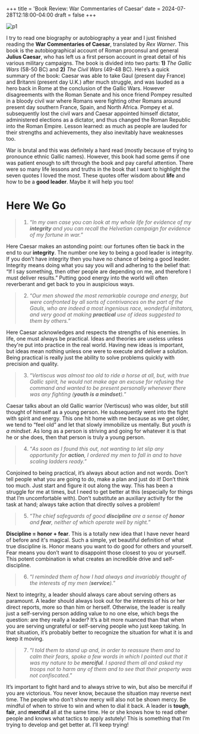 +++
title = 'Book Review: War Commentaries of Caesar'
date = 2024-07-28T12:18:00-04:00
draft = false
+++

![p1](/blog/20240728_War_Commentaries/caesar.jpg)

I try to read one biography or autobiography a year and I just finished reading the **War Commentaries of Caesar**, translated by *Rex Warner*. This book is the autobiographical account of Roman proconsul and general **Julius Caesar**, who has left us a first person account in great detail of his various military campaigns. The book is divided into two parts: **1)** *The Gallic Wars* (58-50 BC) and **2)** *The Civil Wars* (49-48 BC). Here’s a quick summary of the book: Caesar was able to take Gaul (present day France) and Britanni (present day U.K.) after much struggle, and was lauded as a hero back in Rome at the conclusion of the Gallic Wars. However disagreements with the Roman Senate and his once friend Pompey resulted in a bloody civil war where Romans were fighting other Romans around present day southern France, Spain, and North Africa. Pompey et al. subsequently lost the civil wars and Caesar appointed himself dictator, administered elections as a dictator, and thus changed the Roman Republic into the Roman Empire. Lesson learned: as much as people are lauded for their strengths and achievements, they also inevitably have weaknesses too.

War is brutal and this was definitely a hard read (mostly because of trying to pronounce ethnic Gallic names). However, this book had some gems if one was patient enough to sift through the book and pay careful attention. There were so many life lessons and truths in the book that I want to highlight the seven quotes I loved the most. These quotes offer wisdom about **life** and how to be a **good leader**. Maybe it will help you too!

# Here We Go

> 1. “*In my own case you can look at my whole life for evidence of my **integrity** and you can recall the Helvetian campaign for evidence of my fortune in war.*” 

Here Caesar makes an astonding point: our fortunes often tie back in the end to our **integrity**. The number one key to being a good leader is integrity. If you don’t have integrity then you have no chance of being a good leader. Integrity means doing what you say you will and adhering to the belief that: “If I say something, then other people are depending on me, and therefore I must deliver results.” Putting good energy into the world will often reverberant and get back to you in auspicious ways.

> 2. “*Our men showed the most remarkable courage and energy, but were confronted by all sorts of contrivances on the part of the Gauls, who are indeed a most ingenious race, wonderful imitators, and very good at making **practical** use of ideas suggested to them by others.*”

Here Caesar acknowledges and respects the strengths of his enemies. In life, one must always be practical. Ideas and theories are useless unless they're put into practice in the real world. Having new ideas is important, but ideas mean nothing unless one were to execute and deliver a solution. Being practical is really just the ability to solve problems quickly with precision and quality.

> 3. “*Vertiscus was almost too old to ride a horse at all, but, with true Gallic spirit, he would not make age an excuse for refusing the command and wanted to be present personally whenever there was any fighting (**youth is a mindset**).*”

Caesar talks about an old Gallic warrior (Vertiscus) who was older, but still thought of himself as a young person. He subsequently went into the fight with spirit and energy. This one hit home with me because as we get older, we tend to “feel old” and let that slowly immobilize us mentally. But *youth is a mindset*. As long as a person is striving and going for whatever it is that he or she does, then that person is truly a young person. 

> 4. “*As soon as I found this out, not wanting to let slip any opportunity for **action**, I ordered my men to fall in and to have scaling ladders ready.*”

Conjoined to being practical, it’s always about action and not words. Don’t tell people what you are going to do, make a plan and just do it! Don’t think too much. Just start and figure it out along the way. This has been a struggle for me at times, but I need to get better at this (especially for things that I’m uncomfortable with). Don’t substitute an auxiliary activity for the task at hand; always take action that directly solves a problem!

> 5. “*The chief safeguards of good **discipline** are a sense of **honor** and **fear**, neither of which operate well by night.*”

**Discipline = honor + fear**. This is a totally new idea that I have never heard of before and it's magical. Such a simple, yet beautiful definition of what true discipline is. Honor means you want to do good for others and yourself. Fear means you don’t want to disappoint those closest to you or yourself. This potent combination is what creates an incredible drive and self-discipline. 

> 6. “*I reminded them of how I had always and invariably thought of the interests of my men (**service**).*”

Next to integrity, a leader should always care about serving others as paramount. A leader should always look out for the interests of his or her direct reports, more so than him or herself. Otherwise, the leader is really just a self-serving person adding value to no one else, which begs the question: are they really a leader? It’s a bit more nuanced than that when you are serving ungrateful or self-serving people who just keep taking. In that situation, it’s probably better to recognize the situation for what it is and keep it moving.

> 7. “*I told them to stand up and, in order to reassure them and to calm their fears, spoke a few words in which I pointed out that it was my nature to be **merciful**. I spared them all and asked my troops not to harm any of them and to see that their property was not confiscated.*”

It’s important to fight hard and to always strive to win, but also be merciful if you are victorious. You never know, because the situation may reverse next time. The people who don’t show mercy will also not be shown mercy. Be mindful of when to strive to win and when to dial it back. A leader is **tough**, **fair**, and **merciful** all at the same time. He or she knows how to read other people and knows what tactics to apply astutely! This is something that I’m trying to develop and get better at. I’ll keep trying!

